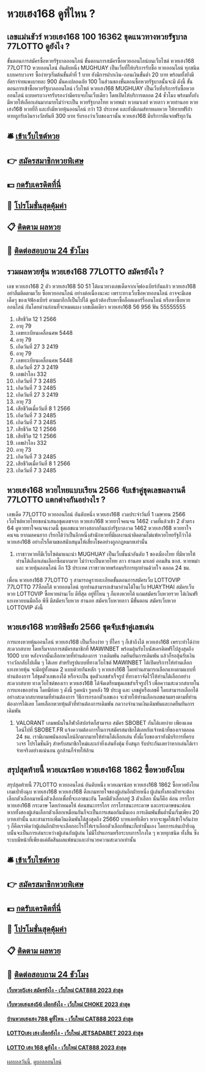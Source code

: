 # หวยเฮง168 ดูที่ไหน ?
## เลขแม่นชัวร์ หวยเฮง168 100 16362 ชุดแนวทางหวยรัฐบาล 77LOTTO ดูยังไง ?
ขั้นตอนการสมัครซื้อหวยรัฐบาลออนไลน์
ขั้นตอนการสมัครซื้อหวยออนไลน์บนเว็บไซต์ หวยเฮง168 77LOTTO หวยออนไลน์ อันดับหนึ่ง MUGHUAY เป็นเว็บที่ให้บริการรับซื้อ หวยออนไลน์ ทุกชนิดแบบครบวงจร ซื้อง่ายๆเริ่มต้นขั้นต่ำที่ 1 บาท ยังมีการฝากเงิน-ถอนเงินขั้นต่ำ 20 บาท พร้อมทั้งยังมีอัตราจ่ายแพงบาทละ 900 มั่นคงปลอดภัย 100 ในส่วนของขั้นตอนซื้อหวยรัฐบาลนั้นจะมี ดังนี้
ขั้นตอนการเข้าซื้อหวยรัฐบาลออนไลน์
เว็บไซต์ หวยเฮง168 MUGHUAY เป็นเว็บที่บริการรับซื้อหวยออนไลน์ แบบครบวงจรรับรองว่ามีครบจบในเว็บเดียว โดยเปิดให้บริการตลอด 24 ชั่วโมง พร้อมทั้งยังมีหวยให้เลือกเล่นมากมายไม่ว่าจะเป็น หวยรัฐบาลไทย หวยพม่า หวยมาเลย์ หวยลาว หวยฮานอย หวยเฮง168 หวยยี่กี และยังมีหวยหุ้นออนไลน์ กว่า 13 ประเทศ และยังมีเกมส์ทายผลหวย ให้ทายฟรีถ้าทายถูกรับเงินรางวัลทันที 300 บาท รับรองว่าเว็บของเรานั้น หวยเฮง168 มีบริการดีแจกฟรีทุกวัน

## 🛎 [เข้าเว็บไซต์หวย](https://bit.ly/3BG5bNw)
## 👉 [สมัครสมาชิกหวยพิเศษ](https://bit.ly/3BG5bNw)
## 💵 [กดรับเครดิตที่นี่](https://bit.ly/3C3mvgS)
## 👑 [โปรโมชั่นสุดคุ้มค่า](https://bit.ly/3C3mvgS)
## 📋 [ติดตาม ผลหวย](https://bit.ly/3C3mvgS)
## 📱 [ติดต่อสอบถาม 24 ชัวโมง](https://bit.ly/3C3mvgS)

## รวมผลหวยหุ้น หวยเฮง168 77LOTTO สมัครยังไง ?
เลข หวยเฮง168 2 ตัว หวยเฮง168 50 51
ได้แนวทางเลขเด็ดจากเจ๊ฟองเบียร์กันแล้ว หวยเฮง168 อย่าลืมติดตามเว็บ ซื้อหวยออนไลน์ อย่างต่อเนื่องนะคะ เพราะทางเว็บซื้อหวยออนไลน์ อาจจะมีเลขเด็ดๆ ของเจ้ฟ้องเบียร์ ตามมาอีกก็เป็นไปได้ ดูแล้วต้องรีบหาซื้อล็อตเตอร์รี่ออนไลน์ หรือหาซื้อหวยออนไลน์ กันโดยด่วนก่อนที่จะหมดแผง
เลขเม็ดเดียว หวยเฮง168 56 956
ฟัน 55555555
1. เสียชีวิต 12 1 2566
2. อายุ 79
3. เลขทะเบียนเคลื่อนศพ 5448
4. อายุ 79
5. เกิดวันที่ 27 3 2419
6. อายุ 79
7. เลขทะเบียนเคลื่อนศพ 5448
8. เกิดวันที่ 27 3 2419
9. เลขฝาโลง 332
10. เกิดวันที่ 7 3 2485
11. เกิดวันที่ 7 3 2485
12. เกิดวันที่ 27 3 2419
13. อายุ 73
14. เสียชีวิตเมื่อวันที่ 8 1 2566
15. เกิดวันที่ 7 3 2485
16. เกิดวันที่ 7 3 2485
17. เสียชีวิต 12 1 2566
18. เสียชีวิต 12 1 2566
19. เลขฝาโลง 332
20. อายุ 73
21. เกิดวันที่ 7 3 2485
22. เสียชีวิตเมื่อวันที่ 8 1 2566
23. เกิดวันที่ 7 3 2485

## หวยเฮง168 หวยไทยแบบเรียน 2566 จับเข้าคู่ชุดเลขผลงานดี 77LOTTO แตกต่างกันอย่างไร ?
เลขเด็ด 77LOTTO หวยออนไลน์ อันดับหนึ่ง หวยเฮง168 งวดประจำวันที่ 1 เมษายน 2566 เว็บไซต์หวยไทยขอนำเสนอชุดเลขจาก หวยเฮง168 หวยยาใจคนจน 1462 งวดที่แล้วเข้า 2 ตัวตรง 64 ดูหวยยาใจคนจนงวดนี้ ชุดเลขแนวทางสลากกินแบ่งรัฐบาลงวด 1462 หวยเฮง168 หวยยาใจคนจน ยากมลคนยาก เรียกได้ว่าเป็นอีกหนึ่งสำนักหวยที่มีผลงานน่าติดตามไม่แพ้หวยไทยรัฐก็ว่าได้ หวยเฮง168 อย่างไรก็ตามขอสนับสนุนให้เสี่ยงโชคอย่างถูกกฎหมายเท่านั้น
1. เราชาวหวยก็มีเว็บไซต์มาแนะนำ MUGHUAY เป็นเว็บชั้นนำอันดับ 1 ของเมืองไทย ที่มีหวยให้ท่านได้เลือกเล่นเลือกซื้อมากมาย ไม่ว่าจะเป็นหวยไทย ลาว ฮานอย มาเลย์ ออมสิน ธกส. หวยพม่า และ หวยหุ้นออนไลน์ อีก 13 ประเทศ เราชาวหวยพร้อมบริการทุกท่านด้วยใจ ตลอด 24 ชม.

เพื่อน หวยเฮง168 77LOTTO ๆ สามารถดูรายละเอียดขั้นตอนการสมัครเว็บ LOTTOVIP 77LOTTO 77ล็อตโต้ หวยออนไลน์ ทุกท่านสามารถเข้ามาอ่านได้ในเว็บ HUAYTHAI
สมัครเว็บหวย LOTTOVIP ซื้อหวยผ่านเว็บ ดีที่สุด อยู่ที่ไหน ๆ ก็แทงหวยได้ แถมสมัครเว็บหวยรวย ได้เงินฟรี แทงหวยบนมือถือ พีซี มีสมัครเว็บหวย ฮานอย สมัครเว็บหวยลาว มีขั้นตอน สมัครเว็บหวย LOTTOVIP ดังนี้

## หวยเฮง168 หวยพิชิตชัย 2566 ชุดจับเข้าคู่เลขเด่น
การแทงหวยหุ้นออนไลน์ หวยเฮง168 เป็นเรื่องง่าย ๆ ที่ใคร ๆ ก็เข้าถึงได้ หวยเฮง168 เพราะทำได้ง่าย สะดวกสบาย โดยเริ่มจากการสมัครสมาชิกที่ MAWINBET พร้อมลุ้นรับโบนัสเครดิตฟรีไปสูงสุดถึง 1000 บาท หลังจากนั้นเลือกหวยที่ท่านต้องการ วางเดิมพัน กดยืนยันการเดิมพัน แล้วก็รอลุ้นรับเงินรางวัลกลับไปเต็ม ๆ ได้เลย
สำหรับรูปแบบที่ทางเว็บไซต์ MAWINBET ได้เปิดบริการให้ท่านเลือกแทงหวยหุ้น จะมีอยู่ทั้งหมด 2 แบบด้วยกันหลัก ๆ หวยเฮง168 โดยท่านสามารถเลือกแทงตามแบบที่ท่านต้องการ ใส่ชุดตัวเลขเองได้ หรือจะเป็น ชุดตัวเลขสำเร็จรูป ที่ทางเราจัดไว้ให้ท่านได้เลือกอย่างสะดวกสบาย
ทางเว็บไซต์ของเรา หวยเฮง168 ได้จัดเตรียมชุดเลขสำเร็จรูปไว้ เพื่อความสะดวกสบายในการแทงของท่าน โดยมีย่อย ๆ ดังนี้ รูดหน้า รูดหลัง 19 ประตู และ เลขคู่หรือเลขคี่ โดยสามารถเลือกได้อย่างสะดวกสบายตามที่ท่านต้องการ
วิธีการกรอกตัวเลขเอง จะช่วยให้ท่านเลือกเลขตามตรงตามที่ท่านต้องการได้เลย โดยเลือกหวยหุ้นตัวที่ท่านต้องการเดิมพัน กดวางจำนวนเงินเดิมพันและกดยืนยันการเดิมพัน
1. VALORANT เกมพนันในกีฬาอีสปอร์ตก็สามารถ สมัคร SBOBET กันได้เลยง่าย เพียงแอดไลน์ไปที่ SBOBET.FR แจ้งความต้องการในการสมัครสมาชิกได้เลยกับเจ้าหน้าที่ของเราตลอด 24 ชม. เรามีเกมพนันออนไลน์อีกมากมายให้ท่านได้เลือกเล่น ทั้งนี้เว็บของเรายังมีบริการที่ครบวงจร โปรโมชั่นดีๆ สำหรับสมาชิกใหม่และเก่ายิ่งเล่นยิ่งคุ้ม ยิ่งสนุก รับประกันเลยว่าหากเล่นได้เราจ่ายจริงอย่างแน่นอน ถูกล้านก็จ่ายให้ล้าน

## สรุปสุดท้ายนี้ หวยเณรน้อย หวยเฮง168 1862 ซื้อหวยยังโยม
สรุปสุดท้ายนี้ 77LOTTO หวยออนไลน์ อันดับหนึ่ง หวยเณรน้อย หวยเฮง168 1862 ซื้อหวยยังโยม เกมเป่ายิงฉุบ หวยเฮง168 หวยเฮง168 คือเกมทายใจของผู้เล่นอีกฝ่ายหนึ่ง ผู้เล่นทั้งสองฝ่ายจะต้องเลือกตัวเลือกมาหนึ่งตัวเลือกเพื่อที่จะเอาชนะกัน โดยมีตัวเลือกอยู่ 3 ตัวเลือก นั่นก็คือ ค้อน กรรไกร หวยเฮง168 กระดาษ โดยกำหนดให้ ค้อนชนะกรรไกร กรรไกรชนะกระดาษ และกระดาษชนะค้อน หากทั้งสองผู้เล่นเลือกตัวเลือกเหมือนกันก็จะเป็นการเสมอกันนั่นเอง
การเดิมพันขั้นต่ำนั้นเริ่มเพียง 20 บาทเท่านั้น และสามารถเพิ่มเงินเดิมพันได้สูงสุดถึง 25660 บาทเลยทีเดียว หากจะพูดให้เข้าใจกันง่าย ๆ ก็คือเราคิดว่าผู้เล่นอีกฝ่ายจะเลือกอะไรก็ให้เราเลือกตัวเลือกที่ชนะก็เท่านั้นเอง โดยการเล่นเป่ายิงฉุบนั้นจะเป็นการเล่นระหว่างผู้เล่นกับผู้เล่น ไม่มีโปรแกรมหรือระบบการโกงใด ๆ หวยทุกชนิด ทั้งสิ้น ซึ่งระบบมีหน้าที่เพียงแค่ตัดสินผลแพ้ชนะและอำนวยความสะดวกเท่านั้น

## 🛎 [เข้าเว็บไซต์หวย](https://bit.ly/3BG5bNw)
## 👉 [สมัครสมาชิกหวยพิเศษ](https://bit.ly/3BG5bNw)
## 💵 [กดรับเครดิตที่นี่](https://bit.ly/3C3mvgS)
## 👑 [โปรโมชั่นสุดคุ้มค่า](https://bit.ly/3C3mvgS)
## 📋 [ติดตาม ผลหวย](https://bit.ly/3C3mvgS)
## 📱 [ติดต่อสอบถาม 24 ชัวโมง](https://bit.ly/3C3mvgS)

#### [เว็บหวย5เฮง สมัครยังไง - เว็บใหม่ CAT888 2023 ล่าสุด](https://atom.io/themes/เว็บหวย5เฮง%20สมัครยังไง%20-%20เว็บใหม่%20cat888%202023%20ล่าสุด)
#### [เว็บหวยเฮงเฮง56 เลือกยังไง - เว็บใหม่ CHOKE 2023 ล่าสุด](https://atom.io/themes/เว็บหวยเฮงเฮง56%20เลือกยังไง%20-%20เว็บใหม่%20choke%202023%20ล่าสุด)
#### [บ้านหวยเฮงเฮง 788 ดูที่ไหน - เว็บใหม่ CAT888 2023 ล่าสุด](https://atom.io/themes/บ้านหวยเฮงเฮง%20788%20ดูที่ไหน%20-%20เว็บใหม่%20cat888%202023%20ล่าสุด)
#### [LOTTOเฮง เฮง เลือกยังไง - เว็บใหม่ JETSADABET 2023 ล่าสุด](https://atom.io/themes/lottoเฮง%20เฮง%20เลือกยังไง%20-%20เว็บใหม่%20jetsadabet%202023%20ล่าสุด)
#### [LOTTO เฮง 168 ดูยังไง - เว็บใหม่ CAT888 2023 ล่าสุด](https://atom.io/themes/lotto%20เฮง%20168%20ดูยังไง%20-%20เว็บใหม่%20cat888%202023%20ล่าสุด)

[ผลบอลวันนี้](https://siamsport.tv "ผลบอลวันนี้"), [ดูบอลออนไลน์](https://siamsport.tv/ดูบอลสด "ดูบอลออนไลน์")